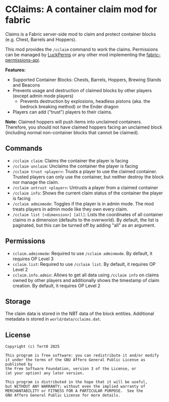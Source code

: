 # CClaims: A container claim mod for fabric
Claims is a Fabric server-side mod to claim and protect container blocks (e.g. Chest, Barrels and Hoppers).

This mod provides the `/cclaim` command to work the claims.
Permissions can be managed by [LuckPerms](https://github.com/LuckPerms/LuckPerms) or any other mod implementing the [fabric-permissions-api](https://github.com/lucko/fabric-permissions-api).

**Features:**
- Supported Container Blocks: Chests, Barrels, Hoppers, Brewing Stands and Beacons
- Prevents usage and destruction of claimed blocks by other players (except admin mode players)
  - Prevents destruction by explosions, headless pistons (aka. the bedrock breaking method) or the Ender dragon
- Players can add ("trust") players to their claims.

**Note:**
Claimed hoppers will push items into unclaimed containers. Therefore, you should not have claimed hoppers facing an unclaimed block (including normal non-container blocks that cannot be claimed).

## Commands
- `/cclaim claim`: Claims the container the player is facing
- `/cclaim unclaim`: Unclaims the container the player is facing
- `/cclaim trust <player>`: Trusts a player to use the claimed container. Trusted players can only use the container, but neither destroy the block nor manage the claim.
- `/cclaim untrust <player>`: Untrusts a player from a claimed container
- `/cclaim info`: Shows the current claim status of the container the player is facing
- `/cclaim adminmode`: Toggles if the player is in admin mode. The mod treats players in admin mode like they own every claim.
- `/cclaim list [<dimension>] [all]`: Lists the coordinates of all container claims in a dimension (defaults to the overworld). By default, the list is paginated, but this can be turned off by adding "all" as an argument.
## Permissions
- `cclaim.adminmode`: Required to use `/cclaim adminmode`. By default, it requires OP Level 3
- `cclaim.list`: Required to use `/cclaim list`. By default, it requires OP Level 2
- `cclaim.info.admin`: Allows to get all data using `/cclaim info` on claims owned by other players and additionally shows the timestamp of claim creation. By default, it requires OP Level 2
## Storage
The claim data is stored in the NBT data of the block entities.
Additional metadata is stored in `world/data/cclaims.dat`.
## License
```
Copyright (c) Tert0 2025

This program is free software: you can redistribute it and/or modify
it under the terms of the GNU Affero General Public License as published by
the Free Software Foundation, version 3 of the License, or
(at your option) any later version.

This program is distributed in the hope that it will be useful,
but WITHOUT ANY WARRANTY; without even the implied warranty of
MERCHANTABILITY or FITNESS FOR A PARTICULAR PURPOSE.  See the
GNU Affero General Public License for more details.
```
